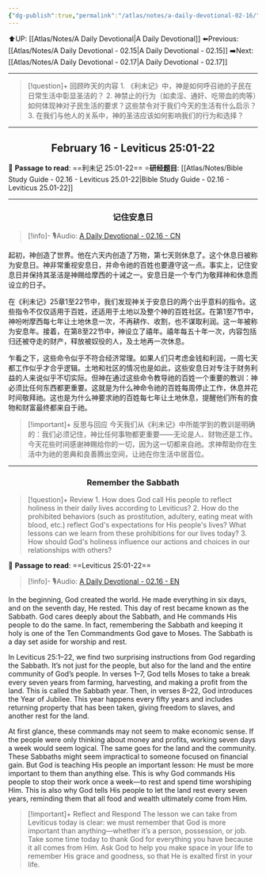 ```yaml
---
{"dg-publish":true,"permalink":"/atlas/notes/a-daily-devotional-02-16/","noteIcon":""}
---
```


 ⬆️UP: [[Atlas/Notes/A Daily Devotional\|A Daily Devotional]]
⬅️Previous: [[Atlas/Notes/A Daily Devotional - 02.15\|A Daily Devotional - 02.15]]
➡️Next: [[Atlas/Notes/A Daily Devotional - 02.17\|A Daily Devotional - 02.17]]

---

> [!question]+ 回顾昨天的内容
> 1.⁠ ⁠《利未记》中，神是如何呼召祂的子民在日常生活中彰显圣洁的？
> 2.⁠ ⁠神禁止的行为（如卖淫、通奸、吃带血的肉等）如何体现神对子民生活的要求？这些禁令对于我们今天的生活有什么启示？
> 3.⁠ ⁠在我们与他人的关系中，神的圣洁应该如何影响我们的行为和选择？


---
## <center>February 16 - Leviticus 25:01-22</center>

📖 **Passage to read**: ==利未记 25:01-22==
⭐**研经题目**: [[Atlas/Notes/Bible Study Guide - 02.16 - Leviticus 25.01-22\|Bible Study Guide - 02.16 - Leviticus 25.01-22]]

---
### <center>记住安息日</center>

> [!info]- 🎙️Audio: [A Daily Devotional - 02.16 - CN]()

起初，神创造了世界。他在六天内创造了万物，第七天则休息了。这个休息日被称为安息日。神非常重视安息日，并命令祂的百姓也要遵守这一点。事实上，记住安息日并保持其圣洁是神赐给摩西的十诫之一。安息日是一个专门为敬拜神和休息而设立的日子。

在《利未记》25章1至22节中，我们发现神关于安息日的两个出乎意料的指令。这些指令不仅仅适用于百姓，还适用于土地以及整个神的百姓社区。在第1至7节中，神吩咐摩西每七年让土地休息一次，不再耕作、收割，也不谋取利润。这一年被称为安息年。接着，在第8至22节中，神设立了禧年。禧年每五十年一次，内容包括归还被夺走的财产，释放被奴役的人，及土地再一次休息。

乍看之下，这些命令似乎不符合经济常理。如果人们只考虑金钱和利润，一周七天都工作似乎才合乎逻辑。土地和社区的情况也是如此，这些安息日对专注于财务利益的人来说似乎不切实际。但神在通过这些命令教导祂的百姓一个重要的教训：神必须比任何东西都更重要。这就是为什么神命令祂的百姓每周停止工作，休息并花时间敬拜祂。这也是为什么神要求祂的百姓每七年让土地休息，提醒他们所有的食物和财富最终都来自于祂。

> [!important]+ 反思与回应
今天我们从《利未记》中所能学到的教训是明确的：我们必须记住，神比任何事物都更重要——无论是人、财物还是工作。今天花些时间感谢神赐给你的一切，因为这一切都来自祂。求神帮助你在生活中为祂的恩典和良善腾出空间，让祂在你生活中居首位。


---
### <center>Remember the Sabbath</center>

> [!question]+ Review
> 1.⁠ ⁠How does God call His people to reflect holiness in their daily lives according to Leviticus?
> 2.⁠ ⁠How do the prohibited behaviors (such as prostitution, adultery, eating meat with blood, etc.) reflect God's expectations for His people's lives? What lessons can we learn from these prohibitions for our lives today?
> 3.⁠ ⁠How should God's holiness influence our actions and choices in our relationships with others?

📖 **Passage to read**: ==Leviticus 25:01-22==

> [!info]- 🎙️Audio: [A Daily Devotional - 02.16 - EN]()  

In the beginning, God created the world. He made everything in six days, and on the seventh day, He rested. This day of rest became known as the Sabbath. God cares deeply about the Sabbath, and He commands His people to do the same. In fact, remembering the Sabbath and keeping it holy is one of the Ten Commandments God gave to Moses. The Sabbath is a day set aside for worship and rest.

In Leviticus 25:1–22, we find two surprising instructions from God regarding the Sabbath. It’s not just for the people, but also for the land and the entire community of God’s people. In verses 1–7, God tells Moses to take a break every seven years from farming, harvesting, and making a profit from the land. This is called the Sabbath year. Then, in verses 8–22, God introduces the Year of Jubilee. This year happens every fifty years and includes returning property that has been taken, giving freedom to slaves, and another rest for the land.

 At first glance, these commands may not seem to make economic sense. If the people were only thinking about money and profits, working seven days a week would seem logical. The same goes for the land and the community. These Sabbaths might seem impractical to someone focused on financial gain. But God is teaching His people an important lesson: He must be more important to them than anything else. This is why God commands His people to stop their work once a week—to rest and spend time worshiping Him. This is also why God tells His people to let the land rest every seven years, reminding them that all food and wealth ultimately come from Him.

> [!important]+ Reflect and Respond
The lesson we can take from Leviticus today is clear: we must remember that God is more important than anything—whether it’s a person, possession, or job. Take some time today to thank God for everything you have because it all comes from Him. Ask God to help you make space in your life to remember His grace and goodness, so that He is exalted first in your life.



























